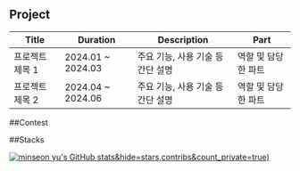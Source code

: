 
## Project

| Title            | Duration        | Description                          | Part               |
|------------------|------------------|--------------------------------------|---------------------|
| 프로젝트 제목 1   | 2024.01 ~ 2024.03 | 주요 기능, 사용 기술 등 간단 설명     | 역할 및 담당한 파트 |
| 프로젝트 제목 2   | 2024.04 ~ 2024.06 | 주요 기능, 사용 기술 등 간단 설명     | 역할 및 담당한 파트 |


##Contest

##Stacks



[![minseon yu's GitHub stats](https://github-readme-stats.vercel.app/api?username=Kimmoongi0320)&hide=stars,contribs&count_private=true)](https://github.com/Kimmoongi0320/github-readme-stats)

